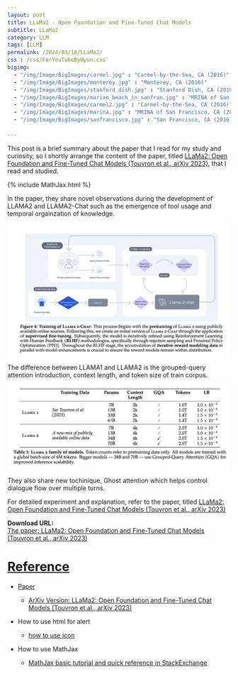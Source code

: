 ```yaml
---
layout: post
title: LLaMa2 - Open Foundation and Fine-Tuned Chat Models
subtitle: LLaMa2
category: LLM
tags: [LLM]
permalink: /2024/03/18/LLaMa2/
css : /css/ForYouTubeByHyun.css
bigimg: 
  - "/img/Image/BigImages/carmel.jpg" : "Carmel-by-the-Sea, CA (2016)"
  - "/img/Image/BigImages/monterey.jpg" : "Monterey, CA (2016)"
  - "/img/Image/BigImages/stanford_dish.jpg" : "Stanford Dish, CA (2016)"
  - "/img/Image/BigImages/marian_beach_in_sanfran.jpg" : "MRINA of San Francisco, CA (2016)"
  - "/img/Image/BigImages/carmel2.jpg" : "Carmel-by-the-Sea, CA (2016)"
  - "/img/Image/BigImages/marina.jpg" : "MRINA of San Francisco, CA (2016)"
  - "/img/Image/BigImages/sanfrancisco.jpg" : "San Francisco, CA (2016)"
  
---
```


This post is a brief summary about the paper that I read for my study and curiosity, so I shortly arrange the content of the paper, titled [LLaMa2: Open Foundation and Fine-Tuned Chat Models (Touvron et al., arXiv 2023)](https://arxiv.org/abs/2307.09288), that I read and studied. 

{% include MathJax.html %}

In the paper, they share novel observations during the development of LLAMA2 and LLAMA2-Chat such as the emergence of tool usage and temporal orgainzation of knowledge.

![Touvron et al., arXiv 2023](/img/Image/NaturalLanguageProcessing/Papers/LLM/2024-03-18-LLaMa2/LLaMa2_chat.png)


The difference between LLAMA1 and LLAMA2 is the grouped-query attention introduction, context length, and token size of train corpus. 

![Touvron et al., arXiv 2023](/img/Image/NaturalLanguageProcessing/Papers/LLM/2024-03-18-LLaMa2/LLAMA2_detail.png)


They also share new tochinique, Ghost attention which helps control dialogue flow over multiple turns.


For detailed experiment and explanation, refer to the paper, titled [LLaMa2: Open Foundation and Fine-Tuned Chat Models (Touvron et al., arXiv 2023)](https://arxiv.org/abs/2307.09288)

<div class="alert alert-success" role="alert"><i class="fa fa-paperclip fa-lg"></i> <b>Download URL: </b><br>
  <a href="https://arxiv.org/abs/2307.09288">The paper: LLaMa2: Open Foundation and Fine-Tuned Chat Models (Touvron et al., arXiv 2023)</div>

# Reference 

- Paper 
  - [ArXiv Version: LLaMa2: Open Foundation and Fine-Tuned Chat Models (Touvron et al., arXiv 2023)](https://arxiv.org/abs/2307.09288)
  
- How to use html for alert
  - [how to use icon](http://idratherbewriting.com/documentation-theme-jekyll/mydoc_icons.html)
 
- How to use MathJax 
  - [MathJax basic tutorial and quick reference in StackExchange](https://math.meta.stackexchange.com/questions/5020/mathjax-basic-tutorial-and-quick-reference)

